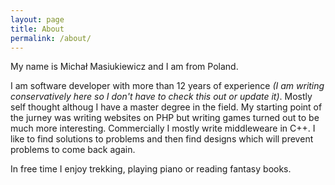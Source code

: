 ```yaml
---
layout: page
title: About
permalink: /about/
---
```

My name is Michał Masiukiewicz and I am from Poland.

I am software developer with more than 12 years of experience *(I am writing conservatively here so I don't have to check this out or update it)*.
Mostly self thought althoug I have a master degree in the field. My starting point of the jurney was writing websites on PHP but writing games turned out to be much more interesting. Commercially I mostly write middleweare in C++.
I like to find solutions to problems and then find designs which will prevent problems to come back again.

In free time I enjoy trekking, playing piano or reading fantasy books.
